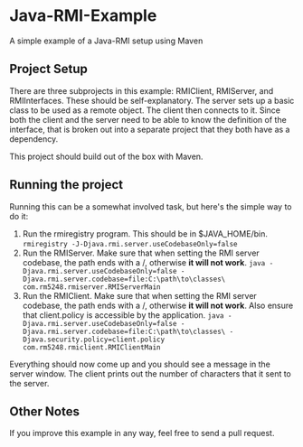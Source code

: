# Java-RMI-Example
A simple example of a Java-RMI setup using Maven

## Project Setup

There are three subprojects in this example: RMIClient, RMIServer, and RMIInterfaces.  These should be self-explanatory.  The server sets up a basic class to be used as a remote object.  The client then connects to it.  Since both the client and the server need to be able to know the definition of the interface, that is broken out into a separate project that they both have as a dependency.

This project should build out of the box with Maven.

## Running the project

Running this can be a somewhat involved task, but here's the simple way to do it:

1. Run the rmiregistry program.  This should be in $JAVA_HOME/bin.  ``rmiregistry -J-Djava.rmi.server.useCodebaseOnly=false``
2. Run the RMIServer.  Make sure that when setting the RMI server codebase, the path ends with a /, otherwise **it will not work**.  ``java -Djava.rmi.server.useCodebaseOnly=false -Djava.rmi.server.codebase=file:C:\path\to\classes\ com.rm5248.rmiserver.RMIServerMain``
3. Run the RMIClient.  Make sure that when setting the RMI server codebase, the path ends with a /, otherwise **it will not work**.  Also ensure that client.policy is accessible by the application.  ``java -Djava.rmi.server.useCodebaseOnly=false -Djava.rmi.server.codebase=file:C:\path\to\classes\ -Djava.security.policy=client.policy com.rm5248.rmiclient.RMIClientMain``

Everything should now come up and you should see a message in the server window.  The client prints out the number of characters that it sent to the server.

## Other Notes

If you improve this example in any way, feel free to send a pull request.

